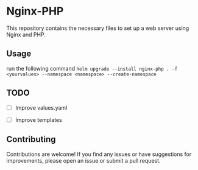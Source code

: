 # Nginx-PHP

This repository contains the necessary files to set up a web server using Nginx and PHP.

## Usage

 run the following command `helm upgrade --install nginx-php . -f <yourvalues> --namespace <namespace> --create-namespace`


## TODO
 - [ ] Improve values.yaml
 - [ ] Improve templates


## Contributing

Contributions are welcome! If you find any issues or have suggestions for improvements, please open an issue or submit a pull request.
